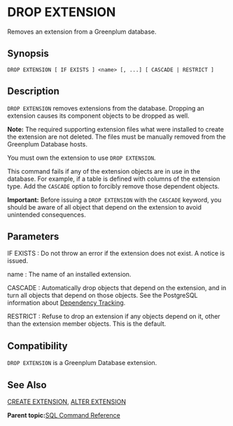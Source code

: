 # DROP EXTENSION 

Removes an extension from a Greenplum database.

## Synopsis 

``` {#sql_command_synopsis}
DROP EXTENSION [ IF EXISTS ] <name> [, ...] [ CASCADE | RESTRICT ]
```

## Description 

`DROP EXTENSION` removes extensions from the database. Dropping an extension causes its component objects to be dropped as well.

**Note:** The required supporting extension files what were installed to create the extension are not deleted. The files must be manually removed from the Greenplum Database hosts.

You must own the extension to use `DROP EXTENSION`.

This command fails if any of the extension objects are in use in the database. For example, if a table is defined with columns of the extension type. Add the `CASCADE` option to forcibly remove those dependent objects.

**Important:** Before issuing a `DROP EXTENSION` with the `CASCADE` keyword, you should be aware of all object that depend on the extension to avoid unintended consequences.

## Parameters 

IF EXISTS
:   Do not throw an error if the extension does not exist. A notice is issued.

name
:   The name of an installed extension.

CASCADE
:   Automatically drop objects that depend on the extension, and in turn all objects that depend on those objects. See the PostgreSQL information about [Dependency Tracking](https://www.postgresql.org/docs/9.6/static/ddl-depend.html).

RESTRICT
:   Refuse to drop an extension if any objects depend on it, other than the extension member objects. This is the default.

## Compatibility 

`DROP EXTENSION` is a Greenplum Database extension.

## See Also 

[CREATE EXTENSION](CREATE_EXTENSION.html), [ALTER EXTENSION](ALTER_EXTENSION.html)

**Parent topic:**[SQL Command Reference](../sql_commands/sql_ref.html)


